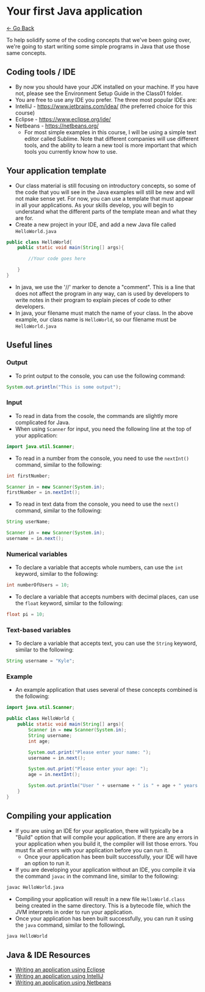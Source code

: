 # Your first Java application

[<- Go Back](../README.md)

To help solidify some of the coding concepts that we've been going over, we're going to start writing some simple programs in Java that use those same concepts.

## Coding tools / IDE

* By now you should have your JDK installed on your machine. If you have not, please see the Environment Setup Guide in the Class01 folder.
* You are free to use any IDE you prefer. The three most popular IDEs are:
* IntelliJ - https://www.jetbrains.com/idea/ (the preferred choice for this course)
* Eclipse - https://www.eclipse.org/ide/
* Netbeans - https://netbeans.org/
  * For most simple examples in this course, I will be using a simple text editor called Sublime. Note that different companies will use different tools, and the ability to learn a new tool is more important that which tools you currently know how to use.

## Your application template

* Our class material is still focusing on introductory concepts, so some of the code that you will see in the Java examples will still be new and will not make sense yet. For now, you can use a template that must appear in all your applications. As your skills develop, you will begin to understand what the different parts of the template mean and what they are for.
* Create a new project in your IDE, and add a new Java file called `HelloWorld.java`

```java
public class HelloWorld{
	public static void main(String[] args){

		//Your code goes here

	}
}
```

* In java, we use the '//' marker to denote a "comment". This is a line that does not affect the program in any way, can is used by developers to write notes in their program to explain pieces of code to other developers.
* In java, your filename must match the name of your class. In the above example, our class name is `HelloWorld`, so our filename must be `HelloWorld.java`


## Useful lines

### Output

* To print output to the console, you can use the following command:

```java
System.out.println("This is some output");
```

### Input

* To read in data from the cosole, the commands are slightly more complicated for Java. 
* When using `Scanner` for input, you need the following line at the top of your application:

```java
import java.util.Scanner;
```

* To read in a number from the console, you need to use the `nextInt()` command, similar to the following:

```java
int firstNumber;

Scanner in = new Scanner(System.in);
firstNumber = in.nextInt();
```

* To read in text data from the console, you need to use the `next()` command, similar to the following:

```java
String userName;

Scanner in = new Scanner(System.in);
username = in.next();
```

### Numerical variables

* To declare a variable that accepts whole numbers, can use the `int` keyword, similar to the following:

```java
int numberOfUsers = 10;
```

* To declare a variable that accepts numbers with decimal places, can use the `float` keyword, similar to the following:

```java
float pi = 10;
```

### Text-based variables

* To declare a variable that accepts text, you can use the `String` keyword, similar to the following:

```java
String username = "Kyle";
```

### Example

* An example application that uses several of these concepts combined is the following:

```java
import java.util.Scanner;

public class HelloWorld {
    public static void main(String[] args){
        Scanner in = new Scanner(System.in);
        String username;
        int age;

        System.out.print("Please enter your name: ");
        username = in.next();

        System.out.print("Please enter your age: ");
        age = in.nextInt();

        System.out.println("User " + username + " is " + age + " years old.");
    }
}
```

## Compiling your application

* If you are using an IDE for your application, there will typically be a "Build" option that will compile your application. If there are any errors in your application when you build it, the compiler will list those errors. You must fix all errors with your application before you can run it.
  * Once your application has been built successfully, your IDE will have an option to run it.
* If you are developing your application without an IDE, you compile it via the command `javac` in the command line, similar to the following:

```bash
javac HelloWorld.java
```

* Compiling your application will result in a new file `HelloWorld.class` being created in the same directory. This is a bytecode file, which the JVM interprets in order to run your application.
* Once your application has been built successfully, you can run it using the `java` command, similar to the followingL

```bash
java HelloWorld
```

## Java & IDE Resources
* [Writing an application using Eclipse](https://www.youtube.com/watch?v=J9lkAK0L16I)
* [Writing an application using IntelliJ](https://www.youtube.com/watch?v=cXkMxDgBKPE)
* [Writing an application using Netbeans](https://www.youtube.com/watch?v=XNeKPwGLR2I)